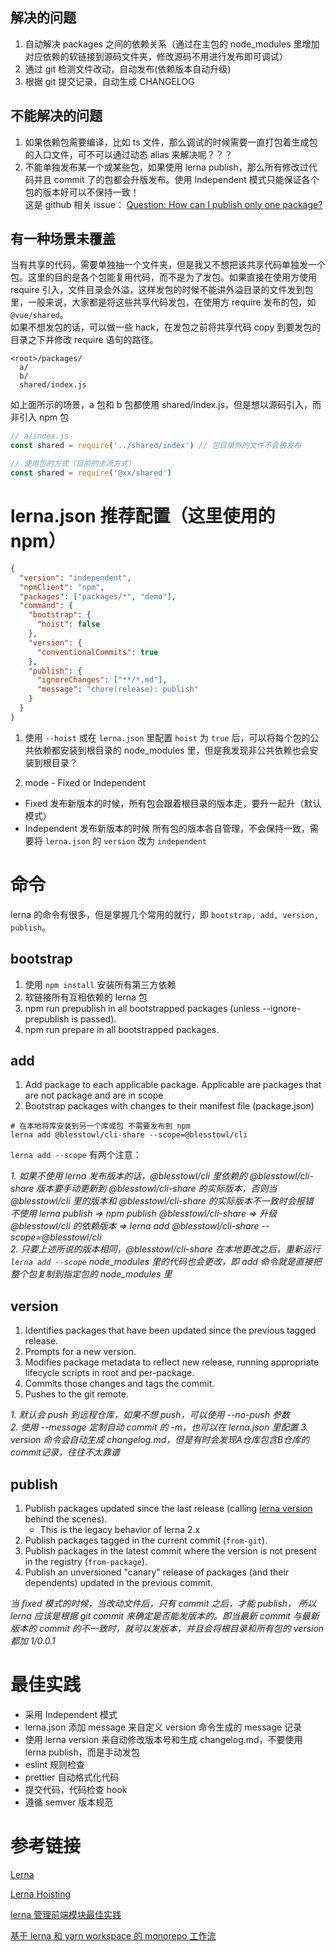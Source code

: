 ## 解决的问题

1. 自动解决 packages 之间的依赖关系（通过在主包的 node_modules 里增加对应依赖的软链接到源码文件夹，修改源码不用进行发布即可调试）
2. 通过 git 检测文件改动，自动发布(依赖版本自动升级)
3. 根据 git 提交记录，自动生成 CHANGELOG

## 不能解决的问题

1. 如果依赖包需要编译，比如 ts 文件，那么调试的时候需要一直打包着生成包的入口文件，可不可以通过动态 alias 来解决呢？？？
2. 不能单独发布某一个或某些包，如果使用 lerna publish，那么所有修改过代码并且 commit 了的包都会升版发布。使用 Independent 模式只能保证各个包的版本好可以不保持一致！  
   这是 github 相关 issue：
   [Question: How can I publish only one package?](https://github.com/lerna/lerna/issues/1691)

## 有一种场景未覆盖
当有共享的代码，需要单独抽一个文件夹，但是我又不想把该共享代码单独发一个包。这里的目的是各个包能复用代码，而不是为了发包。如果直接在使用方使用 require 引入，文件目录会外溢，这样发包的时候不能讲外溢目录的文件发到包里，一般来说，大家都是将这些共享代码发包，在使用方 require 发布的包，如 `@vue/shared`。    
如果不想发包的话，可以做一些 hack，在发包之前将共享代码 copy 到要发包的目录之下并修改 require 语句的路径。

```shell
<root>/packages/
  a/
  b/
  shared/index.js
```

如上面所示的场景，a 包和 b 包都使用 shared/index.js，但是想以源码引入，而非引入 npm 包

```javascript
// a/index.js
const shared = require('../shared/index') // 包目录外的文件不会被发布

// 使用包的方式（目前的主流方式）
const shared = require('@xx/shared')
```

# lerna.json 推荐配置（这里使用的 npm）

```json
{
  "version": "independent",
  "npmClient": "npm",
  "packages": ["packages/*", "demo"],
  "command": {
    "bootstrap": {
      "hoist": false
    },
    "version": {
      "conventionalCommits": true
    },
    "publish": {
      "ignoreChanges": ["**/*.md"],
      "message": "chore(release): publish"
    }
  }
}
```

1. 使用 `--hoist` 或在 `lerna.json` 里配置 `hoist` 为 `true` 后，可以将每个包的公共依赖都安装到根目录的 node_modules 里，但是我发现非公共依赖也会安装到根目录？

2. mode - Fixed or Independent

- Fixed 发布新版本的时候，所有包会跟着根目录的版本走，要升一起升（默认模式）
- Independent 发布新版本的时候 所有包的版本各自管理，不会保持一致，需要将 `lerna.json` 的 `version` 改为 `independent`

# 命令

lerna 的命令有很多，但是掌握几个常用的就行，即 `bootstrap, add, version, publish`。

## bootstrap

1. 使用 `npm install` 安装所有第三方依赖
2. 软链接所有互相依赖的 lerna 包
3. npm run prepublish in all bootstrapped packages (unless --ignore-prepublish is passed).
4. npm run prepare in all bootstrapped packages.

## add

1. Add package to each applicable package. Applicable are packages that are not package and are in scope
2. Bootstrap packages with changes to their manifest file (package.json)

```shell
# 在本地将库安装到另一个库或包 不需要发布到 npm
lerna add @blesstowl/cli-share --scope=@blesstowl/cli
```

`lerna add --scope` 有两个注意：

_1. 如果不使用 lerna 发布版本的话，@blesstowl/cli 里依赖的 @blesstowl/cli-share 版本要手动更新到 @blesstowl/cli-share 的实际版本，否则当 @blesstowl/cli 里的版本和 @blesstowl/cli-share 的实际版本不一致时会报错_  
_不使用 lerna publish => npm publish @blesstowl/cli-share => 升级 @blesstowl/cli 的依赖版本 => lerna add @blesstowl/cli-share --scope=@blesstowl/cli_  
_2. 只要上述所说的版本相同，@blesstowl/cli-share 在本地更改之后，重新运行 `lerna add --scope` node_modules 里的代码也会更改，即 add 命令就是直接把整个包复制到指定包的 node_modules 里_

## version

1. Identifies packages that have been updated since the previous tagged release.
2. Prompts for a new version.
3. Modifies package metadata to reflect new release, running appropriate lifecycle scripts in root and per-package.
4. Commits those changes and tags the commit.
5. Pushes to the git remote.

_1. 默认会 push 到远程仓库，如果不想 push，可以使用 --no-push 参数_  
_2. 使用 --message 定制自动 commit 的 -m，也可以在 lerna.json 里配置_
_3. version 命令会自动生成 changelog.md，但是有时会发现A仓库包含B仓库的commit记录，往往不太靠谱_

## publish

1. Publish packages updated since the last release (calling [lerna version](https://github.com/lerna/lerna/tree/main/commands/version#readme) behind the scenes).
   - This is the legacy behavior of lerna 2.x
2. Publish packages tagged in the current commit (`from-git`).
3. Publish packages in the latest commit where the version is not present in the registry (`from-package`).
4. Publish an unversioned "canary" release of packages (and their dependents) updated in the previous commit.

_当 fixed 模式的时候，当改动文件后，只有 commit 之后，才能 publish， 所以 lerna 应该是根据 git commit 来确定是否能发版本的。即当最新 commit 与最新版本的 commit 的不一致时，就可以发版本，并且会将根目录和所有包的 version 都加 1/0.0.1_

# 最佳实践

- 采用 Independent 模式
- lerna.json 添加 message 来自定义 version 命令生成的 message 记录
- 使用 lerna version 来自动修改版本号和生成 changelog.md，不要使用 lerna publish，而是手动发包
- eslint 规则检查
- prettier 自动格式化代码
- 提交代码，代码检查 hook
- 遵循 semver 版本规范

# 参考链接

[Lerna](https://github.com/lerna/lerna)

[Lerna Hoisting](https://github.com/lerna/lerna/blob/main/doc/hoist.md)

[lerna 管理前端模块最佳实践](https://juejin.cn/post/6844903568751722509)

[基于 lerna 和 yarn workspace 的 monorepo 工作流](https://zhuanlan.zhihu.com/p/71385053)
